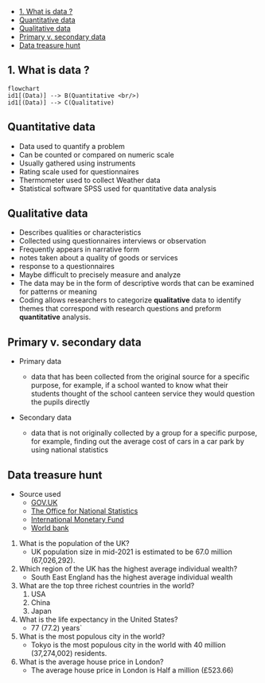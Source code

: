 - [1. What is data ?](#1-what-is-data-)
- [Quantitative data](#quantitative-data)
- [Qualitative data](#qualitative-data)
- [Primary v. secondary data](#primary-v-secondary-data)
- [Data treasure hunt](#data-treasure-hunt)

## 1. What is data ?
```mermaid
flowchart 
id1[(Data)] --> B(Quantitative <br/>)
id1[(Data)] --> C(Qualitative)
```
## Quantitative data
- Data used to quantify a problem
- Can be counted or compared on numeric scale
- Usually gathered using instruments 
- Rating scale used for questionnaires
- Thermometer used to collect  Weather data
- Statistical software 
  SPSS  used for quantitative data analysis 

## Qualitative data
- Describes qualities or characteristics 
- Collected using questionnaires interviews or observation   
- Frequently  appears in narrative form
- notes taken about a quality of goods or services
- response to a questionnaires
- Maybe difficult to precisely measure and analyze
- The data may be in the form of descriptive words that can be examined for patterns or meaning
- Coding  allows researchers to categorize  **qualitative** data
  to identify themes that correspond with research questions and preform **quantitative** analysis. 


## Primary v. secondary data 


- Primary data 
  - data that has been collected from the original source for a specific purpose, for example, if a school wanted to know what their students thought of the school canteen service they would question the pupils directly

- Secondary data 
  - data that is not originally collected by a group for a specific purpose, for example, finding out the average cost of cars in a car park by using national statistics

## Data treasure hunt

- Source used 
  - [GOV.UK](https://www.gov.uk/)
  - [The Office for National Statistics](https://www.ons.gov.uk/) 
  - [International Monetary Fund](https://www.imf.org/)
  - [World bank](https://ourworldindata.org/life-expectancy)
1. What is the population of the UK?  
   - UK population size in mid-2021 is estimated to be 67.0 million (67,026,292).
2. Which region of the UK has the highest average individual wealth? 
   - South East England has the highest average individual wealth    
3. What are the top three richest countries in the world? 
   1. USA
   2. China
   3. Japan 
4. What is the life expectancy in the United States?
   -   77 (77.2)  years`
5. What is the most populous city in the world?
   -  Tokyo is the most populous city in the world with 40 million (37,274,002) residents.
6. What is the average house price in London? 
   - The average house price in London is Half a million (£523.66) 


